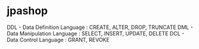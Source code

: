 # jpashop

DDL - Data Definition Language : CREATE, ALTER, DROP, TRUNCATE
DML - Data Manipulation Language : SELECT, INSERT, UPDATE, DELETE
DCL - Data Control Language : GRANT, REVOKE
